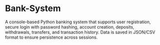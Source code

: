# Bank-System
A console-based Python banking system that supports user registration, secure login with password hashing, account creation, deposits, withdrawals, transfers, and transaction history. Data is saved in JSON/CSV format to ensure persistence across sessions.
